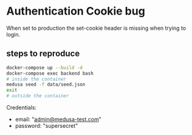 # Authentication Cookie bug

When set to production the set-cookie header is missing when trying to login.

## steps to reproduce

```sh
docker-compose up --build -d
docker-compose exec backend bash
# inside the container
medusa seed -f data/seed.json
exit
# outside the container
```

Credentials:

- email: "admin@medusa-test.com"
- password: "supersecret"
